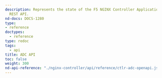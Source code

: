 ```yaml
---
description: Represents the state of the F5 NGINX Controller Application Delivery
  REST API.
nd-docs: DOCS-1280
type:
- reference
doctypes:
  - reference
type: redoc
tags:
  - api
title: ADC API
toc: false
weight: 300
nd-api-reference: "./nginx-controller/api/reference/ctlr-adc-openapi.json"
---
```

